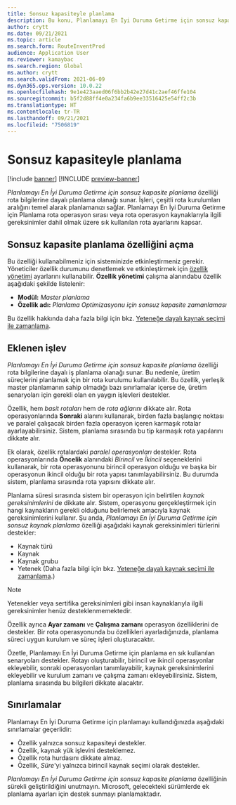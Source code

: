 ```yaml
---
title: Sonsuz kapasiteyle planlama
description: Bu konu, Planlamayı En İyi Duruma Getirme için sonsuz kapasite planlaması hakkında bilgi sağlar. Geçerli özellik sınırlamaları da açıklanmaktadır.
author: crytt
ms.date: 09/21/2021
ms.topic: article
ms.search.form: RouteInventProd
audience: Application User
ms.reviewer: kamaybac
ms.search.region: Global
ms.author: crytt
ms.search.validFrom: 2021-06-09
ms.dyn365.ops.version: 10.0.22
ms.openlocfilehash: 9e1e423aaed06f6bb2b42e27d41c2aef46ffe104
ms.sourcegitcommit: b5f2d88ff4e0a234fa6b9ee33516425e54ff2c3b
ms.translationtype: HT
ms.contentlocale: tr-TR
ms.lasthandoff: 09/21/2021
ms.locfileid: "7506819"
---
```

# <a name="scheduling-with-infinite-capacity"></a>Sonsuz kapasiteyle planlama

[!include [banner](../../includes/banner.md)]
[!INCLUDE [preview-banner](../../includes/preview-banner.md)]

*Planlamayı En İyi Duruma Getirme için sonsuz kapasite planlama* özelliği rota bilgilerine dayalı planlama olanağı sunar. İşleri, çeşitli rota kurulumları aralığını temel alarak planlamanızı sağlar. Planlamayı En İyi Duruma Getirme için Planlama rota operasyon sırası veya rota operasyon kaynaklarıyla ilgili gereksinimler dahil olmak üzere sık kullanılan rota ayarlarını kapsar.

## <a name="turn-on-the-infinite-capacity-scheduling-feature"></a>Sonsuz kapasite planlama özelliğini açma

Bu özelliği kullanabilmeniz için sisteminizde etkinleştirmeniz gerekir. Yöneticiler özellik durumunu denetlemek ve etkinleştirmek için [özellik yönetimi](../../../fin-ops-core/fin-ops/get-started/feature-management/feature-management-overview.md) ayarlarını kullanabilir. **Özellik yönetimi** çalışma alanındabu özellik aşağıdaki şekilde listelenir:

- **Modül:** *Master planlama*
- **Özellik adı:** *Planlama Optimizasyonu için sonsuz kapasite zamanlaması*

Bu özellik hakkında daha fazla bilgi için bkz. [Yeteneğe dayalı kaynak seçimi ile zamanlama](capability-based-scheduling.md).

## <a name="added-functionality"></a>Eklenen işlev

*Planlamayı En İyi Duruma Getirme için sonsuz kapasite planlama* özelliği rota bilgilerine dayalı iş planlama olanağı sunar. Bu nedenle, üretim süreçlerini planlamak için bir rota kurulumu kullanılabilir. Bu özellik, yerleşik master planlamanın sahip olmadığı bazı sınırlamalar içerse de, üretim senaryoları için gerekli olan en yaygın işlevleri destekler.

Özellik, hem *basit rotaları* hem de *rota ağlarını* dikkate alır. Rota operasyonlarında **Sonraki** alanını kullanarak, birden fazla başlangıç noktası ve paralel çalışacak birden fazla operasyon içeren karmaşık rotalar ayarlayabilirsiniz. Sistem, planlama sırasında bu tip karmaşık rota yapılarını dikkate alır.

Ek olarak, özellik rotalardaki *paralel operasyonları* destekler. Rota operasyonlarında **Öncelik** alanındaki *Birincil* ve *İkincil* seçeneklerini kullanarak, bir rota operasyonunu birincil operasyon olduğu ve başka bir operasyonun ikincil olduğu bir rota yapısı tanımlayabilirsiniz. Bu durumda sistem, planlama sırasında rota yapısını dikkate alır.

Planlama süresi sırasında sistem bir operasyon için belirtilen *kaynak gereksinimlerini* de dikkate alır. Sistem, operasyonu gerçekleştirmek için hangi kaynakların gerekli olduğunu belirlemek amacıyla kaynak gereksinimlerini kullanır. Şu anda, *Planlamayı En İyi Duruma Getirme için sonsuz kaynak planlama* özelliği aşağıdaki kaynak gereksinimleri türlerini destekler:

- Kaynak türü
- Kaynak
- Kaynak grubu
- Yetenek (Daha fazla bilgi için bkz. [Yeteneğe dayalı kaynak seçimi ile zamanlama](capability-based-scheduling.md).)

> [!NOTE]
> Yetenekler veya sertifika gereksinimleri gibi insan kaynaklarıyla ilgili gereksinimler henüz desteklenmemektedir.

Özellik ayrıca **Ayar zamanı** ve **Çalışma zamanı** operasyon özelliklerini de destekler. Bir rota operasyonunda bu özellikleri ayarladığınızda, planlama süreci uygun kurulum ve süreç işleri oluşturacaktır.

Özetle, Planlamayı En İyi Duruma Getirme için planlama en sık kullanılan senaryoları destekler. Rotayı oluşturabilir, birincil ve ikincil operasyonlar ekleyebilir, sonraki operasyonları tanımlayabilir, kaynak gereksinimlerini ekleyebilir ve kurulum zamanı ve çalışma zamanı ekleyebilirsiniz. Sistem, planlama sırasında bu bilgileri dikkate alacaktır.

## <a name="limitations"></a>Sınırlamalar

Planlamayı En İyi Duruma Getirme için planlamayı kullandığınızda aşağıdaki sınırlamalar geçerlidir:

- Özellik yalnızca sonsuz kapasiteyi destekler.
- Özellik, kaynak yük işlevini desteklemez.
- Özellik rota hurdasını dikkate almaz.
- Özellik, *Süre*'yi yalnızca birincil kaynak seçimi olarak destekler.

*Planlamayı En İyi Duruma Getirme için sonsuz kapasite planlama* özelliğinin sürekli geliştirildiğini unutmayın. Microsoft, gelecekteki sürümlerde ek planlama ayarları için destek sunmayı planlamaktadır.

